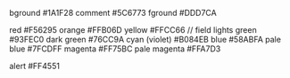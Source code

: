 bground          #1A1F28
comment          #5C6773
fground          #DDD7CA

red              #F56295
orange           #FFB06D
yellow           #FFCC66 // field lights
green            #93FEC0
  dark green     #76CC9A
cyan (violet)    #B084EB
blue             #58ABFA
  pale blue      #7FCDFF
magenta          #FF75BC
  pale magenta   #FFA7D3

alert            #FF4551